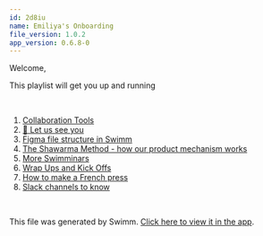 ```yaml
---
id: 2d8iu
name: Emiliya's Onboarding
file_version: 1.0.2
app_version: 0.6.8-0
---
```


<!-- Intro - Do not remove this comment -->
Welcome,

This playlist will get you up and running

<br/>

<!-- Steps - Do not remove this comment -->
1. [Collaboration Tools](https://app.swimm.io/repos/veezvxCuzpPrRLLXWD2E/docs/x7wlIb3K6hjYVHDTrDJ3)
2. [📸 Let us see you](https://app.swimm.io/repos/veezvxCuzpPrRLLXWD2E/docs/4aF164OjoZDW7wRvYDF9)
3. [Figma file structure in Swimm](figma-file-structure-in-swimm.xipcb.sw.md)
4. [The Shawarma Method - how our product mechanism works](https://app.swimm.io/repos/veezvxCuzpPrRLLXWD2E/docs/UIcGnNh8bB60Som0ChVe)
5. [More Swimminars](https://app.swimm.io/repos/veezvxCuzpPrRLLXWD2E/docs/bM7cv3vu6SogzbYEC6Vf)
6. [Wrap Ups and Kick Offs](https://app.swimm.io/repos/veezvxCuzpPrRLLXWD2E/docs/jFQsmDhWjyfOA51UBKd5)
7. [How to make a French press](https://app.swimm.io/repos/veezvxCuzpPrRLLXWD2E/docs/oKGkm8eMdanbTuWIsDYx)
8. [Slack channels to know](https://app.swimm.io/repos/veezvxCuzpPrRLLXWD2E/docs/vzpUn5kRgZawU7E7QtqV)


<br/>

This file was generated by Swimm. [Click here to view it in the app](https://app.swimm.io/repos/pw8tVz0TAgLaoHABDlsw/docs/2d8iu).